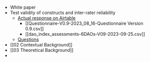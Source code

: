 - White paper 
- Test validity of constructs and inter-rater reliability 
	- [Actual response on Airtable](https://airtable.com/appqf3ub3ovmtNATJ/tblmYmGAeYQJDqnMJ/viwa13NleT2Y56c3f?blocks=hide) 
		- [[Questionnaire-V0.9-2023_08_16-Questionnaire Version 0.9.csv]]
		- [[dao_index_assessments-6DAOs-V09-2023-09-25.csv]]
	- [Questions](https://airtable.com/app0wkVnqnFAUUhDs/tblcNbvXRHbUmDUZD/viwCFQFvwRTXUsZWC?blocks=hide)
- [[02 Contextual Background]] 
- [[03 Theoretical Background]]
- 